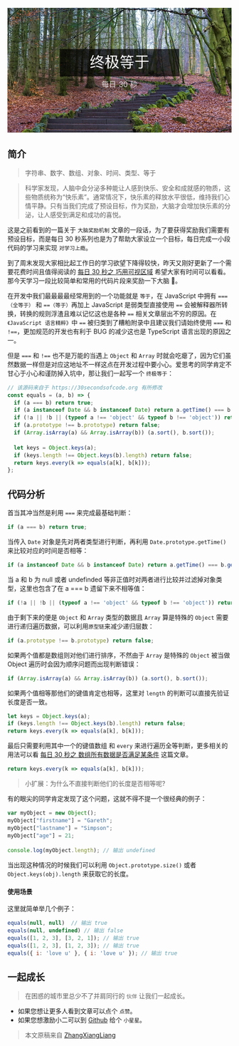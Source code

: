 <!-- # 终极等于 -->

![封面](../images/equals/poster.png)

## 简介

> 字符串、数字、数组、对象、时间、类型、等于

> 科学家发现，人脑中会分泌多种能让人感到快乐、安全和成就感的物质，这些物质统称为“快乐素”。通常情况下，快乐素的释放水平很低，维持我们心情平静。只有当我们完成了预设目标，作为奖励，大脑才会增加快乐素的分泌，让人感受到满足和成功的喜悦。

这是之前看到的一篇关于 `大脑奖励机制` 文章的一段话，为了要获得奖励我们需要有预设目标，而是每日 30 秒系列也是为了帮助大家设立一个目标，每日完成一小段代码的学习来实现 `对学习上瘾`。

到了周末发现大家相比起工作日的学习欲望下降得较快，昨天又刚好更新了一个需要花费时间且值得阅读的 [每日 30 秒之 巧用可视区域](https://github.com/zhangxiangliang/30-seconds-for-everyday/blob/master/posts/in-viewport.md) 希望大家有时间可以看看。那今天学习一段比较简单和常用的代码片段来奖励一下大脑 🧠。

在开发中我们最最最最经常用到的一个功能就是 `等于`，在 JavaScript 中拥有 `===（全等于）` 和 `==（等于）`再加上 JavaScript 是弱类型直接使用 `==` 会被解释器所转换，转换的规则浮渣且难以记忆这也是各种 `==` 相关文章层出不穷的原因。在 `《JavaScript 语言精粹》`中 `==` 被归类到了糟粕附录中且建议我们请始终使用 `===` 和 `!==`，更加规范的开发也有利于 BUG 的减少这也是 TypeScript 语言出现的原因之一。

<!-- more -->

但是 `===` 和 `!==` 也不是万能的当遇上 `Object` 和 `Array` 时就会吃瘪了，因为它们虽然数据一样但是对应这地址不一样这点在开发过程中要小心。爱思考的同学肯定不甘心于小心和谨防掉入坑中，那让我们一起写一个 `终极等于`：

```javascript
// 该源码来自于 https://30secondsofcode.org 有所修改
const equals = (a, b) => {
  if (a === b) return true;
  if (a instanceof Date && b instanceof Date) return a.getTime() === b.getTime();
  if (!a || !b || (typeof a !== 'object' && typeof b !== 'object')) return a === b;
  if (a.prototype !== b.prototype) return false;
  if (Array.isArray(a) && Array.isArray(b)) (a.sort(), b.sort());

  let keys = Object.keys(a);
  if (keys.length !== Object.keys(b).length) return false;
  return keys.every(k => equals(a[k], b[k]));
};
```

## 代码分析
 
首当其冲当然是利用 `===` 来完成最基础判断：

```javascript
if (a === b) return true;
```

当传入 `Date` 对象是先对两者类型进行判断，再利用 `Date.prototype.getTime()` 来比较对应的时间是否相等：

```javascript
if (a instanceof Date && b instanceof Date) return a.getTime() === b.getTime();
```

当 a 和 b 为 null 或者 undefinded 等非正值时对两者进行比较并过滤掉对象类型，这里也包含了在 a === b 遗留下来不相等值：

```javascript
if (!a || !b || (typeof a !== 'object' && typeof b !== 'object')) return a === b;
```

由于剩下来的便是 `Object` 和 `Array` 类型的数据且 `Array` 算是特殊的 `Object` 需要进行递归遍历数据，可以利用`原型链`来减少递归层数：

```javascript
if (a.prototype !== b.prototype) return false;
```

如果两个值都是数组则对他们进行排序，不然由于 `Array` 是特殊的 `Object` 被当做 Object 遍历时会因为顺序问题而出现判断错误：

```javascript
if (Array.isArray(a) && Array.isArray(b)) (a.sort(), b.sort());
```

如果两个值相等那他们的键值肯定也相等，这里对 `length` 的判断可以直接先验证长度是否一致。

```javascript
let keys = Object.keys(a);
if (keys.length !== Object.keys(b).length) return false;
return keys.every(k => equals(a[k], b[k]));
```

最后只需要利用其中一个的键值数组 和 `every` 来进行遍历全等判断，更多相关的用法可以看 [每日 30 秒之 数组所有数据是否满足某条件](https://github.com/zhangxiangliang/30-seconds-for-everyday/blob/master/posts/all.md) 这篇文章。

```javascript
return keys.every(k => equals(a[k], b[k]));
```

> 小扩展：为什么不直接判断他们的长度是否相等呢?

有的眼尖的同学肯定发现了这个问题，这就不得不提一个很经典的例子：

```javascript
var myObject = new Object();
myObject["firstname"] = "Gareth";
myObject["lastname"] = "Simpson";
myObject["age"] = 21;

console.log(myObject.length); // 输出 undefined
```

当出现这种情况的时候我们可以利用 `Object.prototype.size()` 或者 `Object.keys(obj).length` 来获取它的长度。

#### 使用场景

这里就简单举几个例子：

```javascript
equals(null, null)  // 输出 true
equals(null, undefined) // 输出 false
equals([1, 2, 3], [3, 2, 1]); // 输出 true
equals([1, 2, 3], [1, 2, 3]); // 输出 true
equals({ i: 'love u' }, { i: 'love u' }); // 输出 true
```

## 一起成长

> 在困惑的城市里总少不了并肩同行的 `伙伴` 让我们一起成长。

* 如果您想让更多人看到文章可以点个 `点赞`。
* 如果您想激励小二可以到 [Github](https://github.com/zhangxiangliang/30-seconds-for-everyday) 给个 `小星星`。

> 本文原稿来自 [ZhangXiangLiang](https://github.com/zhangxiangliang)